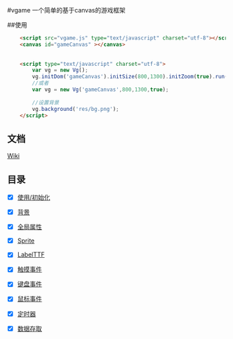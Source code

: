 #vgame
一个简单的基于canvas的游戏框架


##使用

```html
    <script src="vgame.js" type="text/javascript" charset="utf-8"></script>
    <canvas id="gameCanvas" ></canvas>
    
    
    <script type="text/javascript" charset="utf-8">
        var vg = new Vg();
        vg.initDom('gameCanvas').initSize(800,1300).initZoom(true).run();
	    //或者
        var vg = new Vg('gameCanvas',800,1300,true);
        
        //设置背景
	    vg.background('res/bg.png');
    </script>
```


## 文档

[Wiki](https://github.com/wailovet/vgame/wiki)

## 目录

- [x] [使用/初始化](https://github.com/wailovet/vgame/wiki/初始化)
- [x] [背景](https://github.com/wailovet/vgame/wiki/背景)
- [x] [全局属性](https://github.com/wailovet/vgame/wiki/全局属性)
- [x] [Sprite](https://github.com/wailovet/vgame/wiki/Sprite)
- [x] [LabelTTF](https://github.com/wailovet/vgame/wiki/LabelTTF)
- [x] [触摸事件](https://github.com/wailovet/vgame/wiki/触摸事件)
- [x] [键盘事件](https://github.com/wailovet/vgame/wiki/键盘事件)
- [x] [鼠标事件](https://github.com/wailovet/vgame/wiki/鼠标事件)
- [x] [定时器](https://github.com/wailovet/vgame/wiki/定时器)
- [x] [数据存取](https://github.com/wailovet/vgame/wiki/数据存取)

